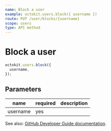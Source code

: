 ```yaml
---
name: Block a user
example: octokit.users.block({ username })
route: PUT /user/blocks/{username}
scope: users
type: API method
---
```


# Block a user

```js
octokit.users.block({
  username,
});
```

## Parameters

<table>
  <thead>
    <tr>
      <th>name</th>
      <th>required</th>
      <th>description</th>
    </tr>
  </thead>
  <tbody>
    <tr><td>username</td><td>yes</td><td>

</td></tr>
  </tbody>
</table>

See also: [GitHub Developer Guide documentation](https://docs.github.com/rest/reference/users#block-a-user).
